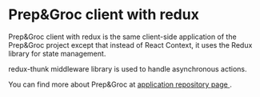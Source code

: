 # Prep&Groc client with redux

Prep&Groc client with redux is the same client-side application of the Prep&Groc project except that instead of React Context, it uses the Redux library for state management.

redux-thunk middleware library is used to handle asynchronous actions.

You can find more about Prep&Groc at [application repository page ](https://github.com/LumbardhAgaj/prep-and-groc 'Prep&Groc application repository page').
